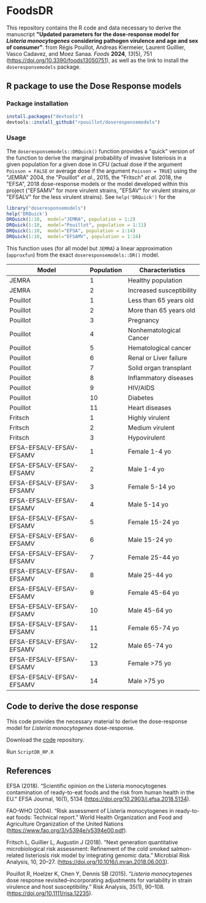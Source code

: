 # FoodsDR

This repository contains the R code and data necessary to derive the manuscript
**"Updated parameters for the dose-response model for *Listeria monocytogenes* considering pathogen virulence and age and sex of consumer"**. from 
Régis Pouillot, Andreas Kiermeier, Laurent Guillier, Vasco Cadavez, and Moez Sanaa.
*Foods* **2024**, *13*(5), 751 
(https://doi.org/10.3390/foods13050751), 
as well as the link to install the `doseresponsemodels` package.


## R package to use the Dose Response models

### Package installation

``` r
install.packages("devtools")
devtools::install_github("rpouillot/doseresponsemodels")
```

### Usage

The `doseresponsemodels::DRQuick()` function provides a "quick" version of
the function to derive the marginal probability of invasive listeriosis in a given population for a given dose in CFU (actual dose if the argument `Poisson = FALSE` or average dose
if the argument `Poisson = TRUE`) using the "JEMRA" 2004, the "Pouillot" *et al.*, 2015, the "Fritsch" *et al.* 2018, 
the "EFSA", 2018 dose-response models or the model developed within this project ("EFSAMV" for more virulent strains, "EFSAV" for virulent strains,or "EFSALV" for the less virulent strains).
See `help('DRQuick')` for the 

``` r
library("doseresponsemodels")
help('DRQuick')
DRQuick(1:10,  model="JEMRA", population = 1:2)
DRQuick(1:10,  model="Pouillot", population = 1:11)
DRQuick(1:10,  model="EFSA", population = 1:14)
DRQuick(1:10,  model="EFSAMV", population = 1:14)
```

This function uses (for all model but `JEMRA`) a linear approximation (`approxfun`) 
from the exact `doseresponsemodels::DR()` model. 

   | Model    | Population | Characteristics              |
   |----------|------------|------------------------------|
   | JEMRA    | 1          | Healthy population           |
   | JEMRA    | 2          | Increased susceptibility     |
   | Pouillot | 1          | Less than 65 years old       |
   | Pouillot | 2          | More than 65 years old       |
   | Pouillot | 3          | Pregnancy                    |
   | Pouillot | 4          | Nonhematological Cancer      |
   | Pouillot | 5          | Hematological cancer         |
   | Pouillot | 6          | Renal or Liver failure       |
   | Pouillot | 7          | Solid organ transplant       |
   | Pouillot | 8          | Inflammatory diseases        |
   | Pouillot | 9          | HIV/AIDS                     |
   | Pouillot | 10         | Diabetes                     |
   | Pouillot | 11         | Heart diseases               |
   | Fritsch  | 1          | Highly virulent              |
   | Fritsch  | 2          | Medium virulent              |
   | Fritsch  | 3          | Hypovirulent                 |
   | EFSA-EFSALV-EFSAV-EFSAMV     | 1          | Female 1-4 yo                |
   | EFSA-EFSALV-EFSAV-EFSAMV     | 2          | Male 1-4 yo                  |
   | EFSA-EFSALV-EFSAV-EFSAMV     | 3          | Female 5-14 yo               |
   | EFSA-EFSALV-EFSAV-EFSAMV     | 4          | Male 5-14 yo                 |
   | EFSA-EFSALV-EFSAV-EFSAMV     | 5          | Female 15-24 yo              |
   | EFSA-EFSALV-EFSAV-EFSAMV     | 6          | Male 15-24 yo                |
   | EFSA-EFSALV-EFSAV-EFSAMV     | 7          | Female 25-44 yo              |
   | EFSA-EFSALV-EFSAV-EFSAMV     | 8          | Male 25-44 yo                |
   | EFSA-EFSALV-EFSAV-EFSAMV     | 9          | Female 45-64 yo              |
   | EFSA-EFSALV-EFSAV-EFSAMV     | 10         | Male 45-64 yo                |
   | EFSA-EFSALV-EFSAV-EFSAMV     | 11         | Female 65-74 yo              |
   | EFSA-EFSALV-EFSAV-EFSAMV     | 12         | Male 65-74 yo                |
   | EFSA-EFSALV-EFSAV-EFSAMV     | 13         | Female >75 yo                |
   | EFSA-EFSALV-EFSAV-EFSAMV     | 14         | Male >75 yo                  |


## Code to derive the dose response

This code provides the necessary material to derive the dose-response model
for *Listeria monocytogenes* dose-response. 

Download the [code](https://github.com/rpouillot/FoodsDR/tree/main/code) repository.

Run `ScriptDR_RP.R`

## References
EFSA (2018). “Scientific opinion on the Listeria monocytogenes contamination of ready-to-eat foods and the risk from human health in the EU.” EFSA Journal, 16(1), 5134 (https://doi.org/10.2903/j.efsa.2018.5134).

FAO-WHO (2004). “Risk assessment of Listeria monocytogenes in ready-to-eat foods: Technical report.” World Health Organization and Food and Agriculture Organization of the United Nations
(https://www.fao.org/3/y5394e/y5394e00.pdf).

Fritsch L, Guillier L, Augustin J (2018). “Next generation quantitative microbiological risk assessment: Refinement of the cold smoked salmon-related listeriosis risk model by integrating genomic data.” Microbial Risk Analysis, 10, 20–27. (https://doi.org/10.1016/j.mran.2018.06.003).

Pouillot R, Hoelzer K, Chen Y, Dennis SB (2015). “*Listeria monocytogenes* dose response revisited–incorporating adjustments for variability in strain virulence and host susceptibility.” Risk Analysis, 35(1), 90–108. (https://doi.org/10.1111/risa.12235).
